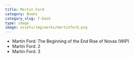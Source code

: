 ```yaml
---
title: Martin Ford
category: Books
category_slug: f-book
type: image
image: assets/img/works/martinford.png
---
```


* Martin Ford: The Beginning of the End Rise of Novas (WIP)
* Martin Ford: 2
* Martin Ford: 3